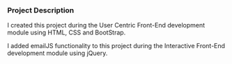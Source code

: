 ### Project Description

I created this project during the User Centric Front-End development module using HTML, CSS and BootStrap.

I added emailJS functionality to this project during the Interactive Front-End development module using jQuery.